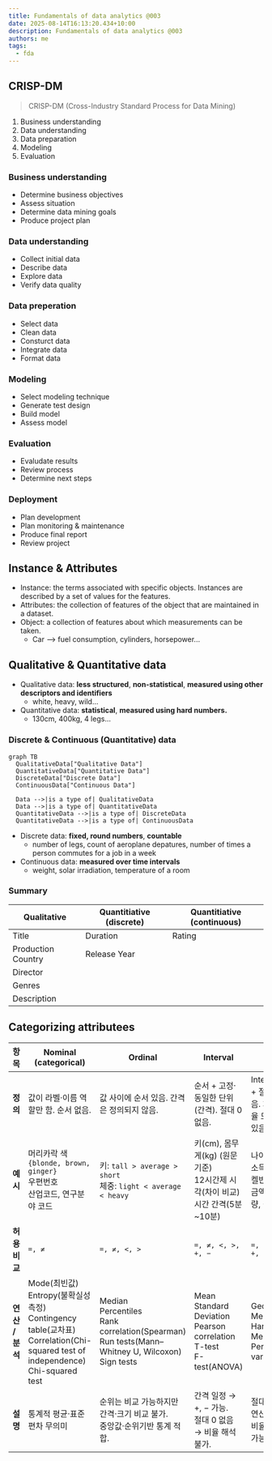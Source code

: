 ```yaml
---
title: Fundamentals of data analytics @003
date: 2025-08-14T16:13:20.434+10:00
description: Fundamentals of data analytics @003
authors: me
tags:
  - fda
---
```



## CRISP-DM

> CRISP-DM (Cross-Industry Standard Process for Data Mining)

1. Business understanding
2. Data understanding
3. Data preparation
4. Modeling
5. Evaluation

### Business understanding

- Determine business objectives
- Assess situation
- Determine data mining goals
- Produce project plan

### Data understanding

- Collect initial data
- Describe data
- Explore data
- Verify data quality

### Data preperation

- Select data
- Clean data
- Consturct data
- Integrate data
- Format data

### Modeling

- Select modeling technique
- Generate test design
- Build model
- Assess model

### Evaluation

- Evaludate results
- Review process
- Determine next steps

### Deployment

- Plan development
- Plan monitoring & maintenance
- Produce final report
- Review project

## Instance & Attributes

- Instance: the terms associated with specific objects. Instances are described by a set of values for the features.
- Attributes: the collection of features of the object that are maintained in a dataset.
- Object: a collection of features about which measurements can be taken.
  - Car --> fuel consumption, cylinders, horsepower...

## Qualitative & Quantitative data

- Qualitative data: **less structured**, **non-statistical**, **measured using other descriptors and identifiers**
  - white, heavy, wild...
- Quantitative data: **statistical**, **measured using hard numbers.**
  - 130cm, 400kg, 4 legs...

### Discrete & Continuous (Quantitative) data

```mermaid
graph TB
  QualitativeData["Qualitative Data"]
  QuantitativeData["Quantitative Data"]
  DiscreteData["Discrete Data"]
  ContinuousData["Continuous Data"]

  Data -->|is a type of| QualitativeData
  Data -->|is a type of| QuantitativeData
  QuantitativeData -->|is a type of| DiscreteData
  QuantitativeData -->|is a type of| ContinuousData
```

- Discrete data: **fixed, round numbers**, **countable**
  - number of legs, count of aeroplane depatures, number of times a person commutes for a job in a week
- Continuous data: **measured over time intervals**
  - weight, solar irradiation, temperature of a room

### Summary

| Qualitative | Quantitiative (discrete) | Quantitiative (continuous) |
| --- | --- | --- |
| Title | Duration | Rating |
| Production Country | Release Year | |
| Director | | |
| Genres | | |
| Description | | |

## Categorizing attributees

| 항목 | **Nominal (categorical)** | **Ordinal** | **Interval**  | **Ratio** |
| --- | --- | --- | --- | --- |
| **정의** | 값이 라벨·이름 역할만 함. 순서 없음. | 값 사이에 순서 있음. 간격은 정의되지 않음. | 순서 + 고정·동일한 단위(간격). 절대 0 없음. | Interval 속성 + 절대적 0 있음. 차이와 비율 모두 의미 있음.  |
| **예시** | 머리카락 색 `{blonde, brown, ginger}`<br>우편번호<br>산업코드, 연구분야 코드 | 키: `tall > average > short`<br>체중: `light < average < heavy` | 키(cm), 몸무게(kg) (원문 기준)<br>12시간제 시각(차이 비교)<br>시간 간격(5분\~10분) | 나이(년)<br>소득(천 달러)<br>켈빈 온도<br>금액, 개수, 질량, 길이, 전류   |
| **허용 비교** | `=, ≠` | `=, ≠, <, >` | `=, ≠, <, >, +, −` | `=, ≠, <, >, +, −, ×, ÷` |
| **연산 / 분석** | Mode(최빈값)<br>Entropy(불확실성 측정)<br>Contingency table(교차표)<br>Correlation(Chi-squared test of independence)<br>Chi-squared test | Median<br>Percentiles<br>Rank correlation(Spearman)<br>Run tests(Mann–Whitney U, Wilcoxon)<br>Sign tests | Mean<br>Standard Deviation<br>Pearson correlation<br>T-test<br>F-test(ANOVA) | Geometric Mean<br>Harmonic Mean<br>Percent variation(CV) |
| **설명** | 통계적 평균·표준편차 무의미 | 순위는 비교 가능하지만 간격·크기 비교 불가.<br>중앙값·순위기반 통계 적합. | 간격 일정 → +, − 가능.<br>절대 0 없음 → 비율 해석 불가. | 절대 0 → 모든 연산 가능.<br>비율·곱셈 해석 가능. |
